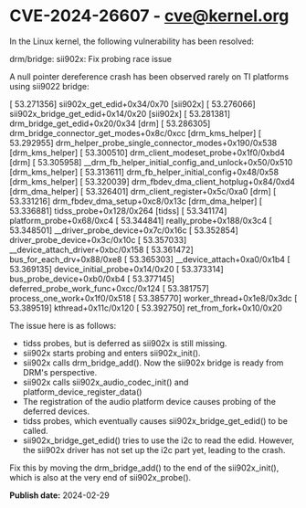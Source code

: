 # CVE-2024-26607 - cve@kernel.org

In the Linux kernel, the following vulnerability has been resolved:

drm/bridge: sii902x: Fix probing race issue

A null pointer dereference crash has been observed rarely on TI
platforms using sii9022 bridge:

[   53.271356]  sii902x_get_edid+0x34/0x70 [sii902x]
[   53.276066]  sii902x_bridge_get_edid+0x14/0x20 [sii902x]
[   53.281381]  drm_bridge_get_edid+0x20/0x34 [drm]
[   53.286305]  drm_bridge_connector_get_modes+0x8c/0xcc [drm_kms_helper]
[   53.292955]  drm_helper_probe_single_connector_modes+0x190/0x538 [drm_kms_helper]
[   53.300510]  drm_client_modeset_probe+0x1f0/0xbd4 [drm]
[   53.305958]  __drm_fb_helper_initial_config_and_unlock+0x50/0x510 [drm_kms_helper]
[   53.313611]  drm_fb_helper_initial_config+0x48/0x58 [drm_kms_helper]
[   53.320039]  drm_fbdev_dma_client_hotplug+0x84/0xd4 [drm_dma_helper]
[   53.326401]  drm_client_register+0x5c/0xa0 [drm]
[   53.331216]  drm_fbdev_dma_setup+0xc8/0x13c [drm_dma_helper]
[   53.336881]  tidss_probe+0x128/0x264 [tidss]
[   53.341174]  platform_probe+0x68/0xc4
[   53.344841]  really_probe+0x188/0x3c4
[   53.348501]  __driver_probe_device+0x7c/0x16c
[   53.352854]  driver_probe_device+0x3c/0x10c
[   53.357033]  __device_attach_driver+0xbc/0x158
[   53.361472]  bus_for_each_drv+0x88/0xe8
[   53.365303]  __device_attach+0xa0/0x1b4
[   53.369135]  device_initial_probe+0x14/0x20
[   53.373314]  bus_probe_device+0xb0/0xb4
[   53.377145]  deferred_probe_work_func+0xcc/0x124
[   53.381757]  process_one_work+0x1f0/0x518
[   53.385770]  worker_thread+0x1e8/0x3dc
[   53.389519]  kthread+0x11c/0x120
[   53.392750]  ret_from_fork+0x10/0x20

The issue here is as follows:

- tidss probes, but is deferred as sii902x is still missing.
- sii902x starts probing and enters sii902x_init().
- sii902x calls drm_bridge_add(). Now the sii902x bridge is ready from
  DRM's perspective.
- sii902x calls sii902x_audio_codec_init() and
  platform_device_register_data()
- The registration of the audio platform device causes probing of the
  deferred devices.
- tidss probes, which eventually causes sii902x_bridge_get_edid() to be
  called.
- sii902x_bridge_get_edid() tries to use the i2c to read the edid.
  However, the sii902x driver has not set up the i2c part yet, leading
  to the crash.

Fix this by moving the drm_bridge_add() to the end of the
sii902x_init(), which is also at the very end of sii902x_probe().

**Publish date:** 2024-02-29
